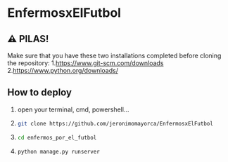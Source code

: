 ﻿# EnfermosxElFutbol

 ## ⚠️ PILAS!
 Make sure that you have these two installations completed before cloning the repository:
 1.https://www.git-scm.com/downloads
 2.https://www.python.org/downloads/


 ## How to deploy
 1. open your terminal, cmd, powershell...
 2. ```bash
    git clone https://github.com/jeronimomayorca/EnfermosxElFutbol
 3. ```bash
    cd enfermos_por_el_futbol
 4. ```bash
    python manage.py runserver
